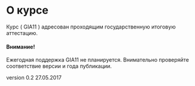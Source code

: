 # О курсе

Курс \( GIA11 \) адресован проходящим государственную итоговую аттестацию.

#### Внимание!

Ежегодная поддержка GIA11 не планируется. Внимательно проверяйте соответствие версии и года публикации.

version 0.2 27.05.2017

